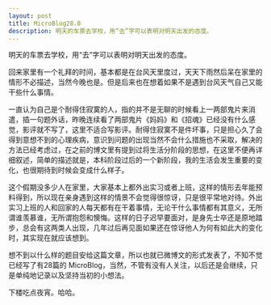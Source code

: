 ```yaml
---
layout: post
title: MicroBlog28.0
description: 明天的车票去学校，用“去”字可以表明对明天出发的态度。
---
```


明天的车票去学校，用“去”字可以表明对明天出发的态度。

回来家里有一个礼拜的时间，基本都是在台风天里度过，天天下雨然后呆在家里的情形不必描述，当然今晚也是。但是后来也在想着如果不是遇到台风天气自己又能干些什么事情。

一直认为自己是个耐得住寂寞的人，指的并不是无聊的时候看上一两部鬼片来消遣，插一句题外话，昨晚连续看了两部鬼片《妈妈》和《招魂》已经没有什么感觉，影评就不写了，这里不适合写影评。耐得住寂寞不是件坏事，只是担心久了会得到意想不到的心理疾病，意识到问题的出现当然不会什么措施也不采取，解决的方法已经考虑过，在之前的博文里有提到过将生活分阶段的思想，在这里不便再详细叙述，简单的描述就是，本科阶段过后的一个新阶段，我的生活会发生重要的变化，也很期待到时候会变成什么样子。

这个假期没多少人在家里，大家基本上都外出实习或者上班，这样的情形去年能预料得到，所以现在亲身遇到这样的情景不会觉得很惊讶，只是很平常地对待。外出实习上班的人和回家的人每天都有在干着事情，无论干什么事情都有其意义，无所谓谁羡慕谁，无所谓抱怨和懊悔。这样的日子迟早要面对，是身先士卒还是原地踏步，总会有这两类人出现，几年过后再见面如果还在惊讶他人为何有如此大的变化时，其实现在就应该想到。

想不到以什么样的题目安给这篇文章，所以也就已微博文的形式发表了，不知不觉已经写了有28篇的 MicroBlog，当然，不管有没有人关注，以后还是会继续，只是单纯地记录以及坚持当初的小想法。

下楼吃点夜宵。哈哈。